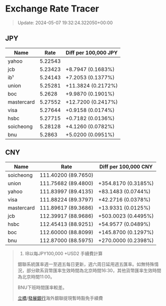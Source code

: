 # Exchange Rate Tracer

> Update: 2024-05-07 19:32:24.322050+00:00

## JPY

| Name       |    Rate | Diff per 100,000 JPY   |
|------------|---------|------------------------|
| yahoo      | 5.22543 |                        |
| jcb        | 5.23423 | +8.7947 (0.1683%)      |
| ib¹        | 5.24143 | +7.2053 (0.1377%)      |
| union      | 5.25281 | +11.3824 (0.2172%)     |
| boc        | 5.2628  | +9.9870 (0.1901%)      |
| mastercard | 5.27552 | +12.7200 (0.2417%)     |
| visa       | 5.27644 | +0.9158 (0.0174%)      |
| hsbc       | 5.27715 | +0.7182 (0.0136%)      |
| soicheong  | 5.28128 | +4.1260 (0.0782%)      |
| bnu        | 5.2863  | +5.0200 (0.0951%)      |

## CNY

| Name       | Rate                | Diff per 100,000 CNY   |
|------------|---------------------|------------------------|
| soicheong  | 111.40200	(89.7650) |                        |
| union      | 111.75682	(89.4800) | +354.8170 (0.3185%)    |
| yahoo      | 111.83997	(89.4135) | +83.1483 (0.0744%)     |
| visa       | 111.88224	(89.3797) | +42.2716 (0.0378%)     |
| mastercard | 111.89617	(89.3686) | +13.9331 (0.0125%)     |
| jcb        | 112.39917	(88.9686) | +503.0023 (0.4495%)    |
| hsbc       | 112.45413	(88.9251) | +54.9577 (0.0489%)     |
| boc        | 112.60000	(88.8099) | +145.8700 (0.1297%)    |
| bnu        | 112.87000	(88.5975) | +270.0000 (0.2398%)    |


> 1. IB以每JPY100,000 +USD2 手續費計算
>
> 銀聯系統匯率週一至週五每日更新，週六周日延用週五匯率。如無特殊情況，部分歐系貨幣匯率生效時間為北京時間16:30，其他貨幣匯率生效時間為北京時間11:00。
>
> BNU下班時間匯率較差。
>
> [立橋](https://www.wlbank.com.mo/uploads/ueditor/file/20181211/1544536513900230.pdf)/[發展銀行](https://www.mdb.com.mo/Service_Charges_20230728.pdf)海外銀聯提現暫時豁免手續費

